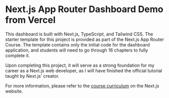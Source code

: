 # Next.js App Router Dashboard Demo from Vercel

This dashboard is built with Next.js, TypeScript, and Tailwind CSS. The starter template for this project is provided as part of the Next.js App Router Course. The template contains only the initial code for the dashboard application, and students will need to go through 16 chapters to fully complete it.

Upon completing this project, it will serve as a strong foundation for my career as a Next.js web developer, as I will have finished the official tutorial taught by Next.js' creator.

For more information, please refer to the [course curriculum](https://nextjs.org/learn) on the Next.js website.
